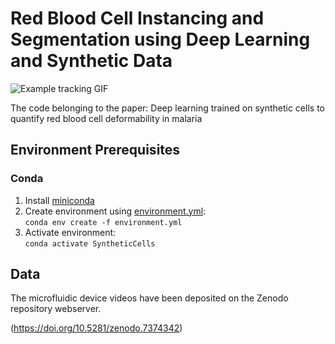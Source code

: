 # Red Blood Cell Instancing and Segmentation using Deep Learning and Synthetic Data

![Example tracking GIF](images/tracking_rbcs.gif)

The code belonging to the paper: Deep learning trained on synthetic cells to quantify red blood cell deformability in malaria 

## Environment Prerequisites
### Conda
1. Install [miniconda](https://docs.conda.io/en/latest/miniconda.html)
2. Create environment using [environment.yml](environment.yml):<br>
```conda env create -f environment.yml```
3. Activate environment:<br>
```conda activate SyntheticCells```

## Data
The microfluidic device videos have been deposited on the Zenodo repository webserver. 

(https://doi.org/10.5281/zenodo.7374342)

